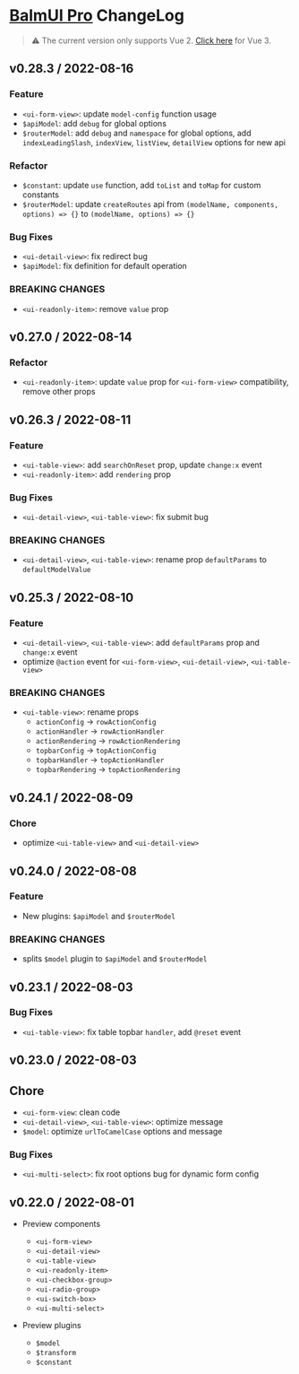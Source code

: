 # [BalmUI Pro](https://legacy.pro.balmjs.com/) ChangeLog

> ⚠️ The current version only supports Vue 2. [Click here](https://github.com/balmjs/balm-ui-pro) for Vue 3.

## v0.28.3 / 2022-08-16

### Feature

- `<ui-form-view>`: update `model-config` function usage
- `$apiModel`: add `debug` for global options
- `$routerModel`: add `debug` and `namespace` for global options, add `indexLeadingSlash`, `indexView`, `listView`, `detailView` options for new api

### Refactor

- `$constant`: update `use` function, add `toList` and `toMap` for custom constants
- `$routerModel`: update `createRoutes` api from `(modelName, components, options) => {}` to `(modelName, options) => {}`

### Bug Fixes

- `<ui-detail-view>`: fix redirect bug
- `$apiModel`: fix definition for default operation

### BREAKING CHANGES

- `<ui-readonly-item>`: remove `value` prop

## v0.27.0 / 2022-08-14

### Refactor

- `<ui-readonly-item>`: update `value` prop for `<ui-form-view>` compatibility, remove other props

## v0.26.3 / 2022-08-11

### Feature

- `<ui-table-view>`: add `searchOnReset` prop, update `change:x` event
- `<ui-readonly-item>`: add `rendering` prop

### Bug Fixes

- `<ui-detail-view>`, `<ui-table-view>`: fix submit bug

### BREAKING CHANGES

- `<ui-detail-view>`, `<ui-table-view>`: rename prop `defaultParams` to `defaultModelValue`

## v0.25.3 / 2022-08-10

### Feature

- `<ui-detail-view>`, `<ui-table-view>`: add `defaultParams` prop and `change:x` event
- optimize `@action` event for `<ui-form-view>`, `<ui-detail-view>`, `<ui-table-view>`

### BREAKING CHANGES

- `<ui-table-view>`: rename props
  - `actionConfig` -> `rowActionConfig`
  - `actionHandler` -> `rowActionHandler`
  - `actionRendering` -> `rowActionRendering`
  - `topbarConfig` -> `topActionConfig`
  - `topbarHandler` -> `topActionHandler`
  - `topbarRendering` -> `topActionRendering`

## v0.24.1 / 2022-08-09

### Chore

- optimize `<ui-table-view>` and `<ui-detail-view>`

## v0.24.0 / 2022-08-08

### Feature

- New plugins: `$apiModel` and `$routerModel`

### BREAKING CHANGES

- splits `$model` plugin to `$apiModel` and `$routerModel`

## v0.23.1 / 2022-08-03

### Bug Fixes

- `<ui-table-view>`: fix table topbar `handler`, add `@reset` event

## v0.23.0 / 2022-08-03

## Chore

- `<ui-form-view`: clean code
- `<ui-detail-view>`, `<ui-table-view>`: optimize message
- `$model`: optimize `urlToCamelCase` options and message

### Bug Fixes

- `<ui-multi-select>`: fix root options bug for dynamic form config

## v0.22.0 / 2022-08-01

- Preview components

  - `<ui-form-view>`
  - `<ui-detail-view>`
  - `<ui-table-view>`
  - `<ui-readonly-item>`
  - `<ui-checkbox-group>`
  - `<ui-radio-group>`
  - `<ui-switch-box>`
  - `<ui-multi-select>`

- Preview plugins
  - `$model`
  - `$transform`
  - `$constant`
